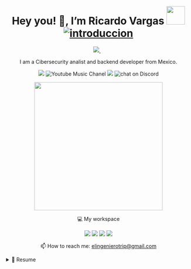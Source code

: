 <h1 align="center">Hey you! 👋, I’m Ricardo Vargas <img src="https://i.pinimg.com/originals/ba/33/de/ba33deedeec1010e9dc4d8a59e1bd226.gif" width="50" />
    <a href="https://www.linkedin.com/in/ricardo-vargas-541521247/">
      <img src="https://imgs.search.brave.com/DFgM1ArUWD4OYH9NoHewDRHP0txngDiBNA7ya0ho3cE/rs:fit:860:0:0:0/g:ce/aHR0cHM6Ly9jb25j/ZXB0by5kZS93cC1j/b250ZW50L3VwbG9h/ZHMvMjAxOS8wNC9j/b2RpZ28tYWJpZXJ0/by1lMTU1NDc1OTU5/ODYwNS5qcGc" alt="introduccion">
  </h1>
</div>
      <p align='center'>
  <a href="https://www.linkedin.com/in/ricardo-vargas-541521247/">
    <img src="https://img.shields.io/badge/linkedin-%230077B5.svg?&style=for-the-badge&logo=linkedin&logoColor=white" />
  </a>&nbsp;&nbsp;
</p>
<p align='center'>
  I am a Cibersecurity analist and backend developer from Mexico.
</p>
<p align="center"> 
  <img src="https://img.shields.io/github/followers/Ricardo-Vargas-Gonzalez" /> 
  <img src="https://img.shields.io/www.youtube.com/@ricardo_vargas_caja_negra" alt="Youtube Music Chanel" />
  <img src="https://img.shields.io/twitch/status/michingeniero" />
  <img src="https://img.shields.io/discord/1025468252022915232?logo=discord" alt="chat on Discord">
</p>
<p align='center'>
  <a href="#"><img src="https://github-readme-stats.vercel.app/api?username=JonnySC&show_icons=true&count_private=true&theme=dark" width="350"></a>
</p>

<p align="center">
💻 My workspace<br/><br/>
<img src="https://img.shields.io/badge/windows 11-%230078D6.svg?&style=for-the-badge&logo=windows&logoColor=white" />
<img src="https://img.shields.io/badge/AMD%20Ryzen_5_4000X-ED1C24?style=for-the-badge&logo=amd&logoColor=white">
<img src="https://img.shields.io/badge/RAM-16GB-%230071C5.svg?&style=for-the-badge&logoColor=white" />
<img src="https://img.shields.io/badge/NVIDIA-GTX1660-76B900?style=for-the-badge&logo=nvidia&logoColor=white">
</p>

<p align='center'>
  📫 How to reach me: <a href='mailto:elingenierotrip@gmail.com'>elingenierotrip@gmail.com</a>
</p>


<details>
  <summary>📃 Resume</summary>


## Education
- 📖 **Master's degree in computer science**\
📆 2020 - 2022\
📍 **Computing Research Center** - CDMX, Mexico
- 📖 **Information and communications technology engineer**\
📆 2015 - 2020\
📍 **Álamo Higher Technological Institute Tuxpan Unit** - Veracruz, Mexico

## Experience

<img align="right" src="https://img.shields.io/badge/Azure-0089D6?logo=microsoft-azure&logoColor=white" />
<img align="right" src="https://img.shields.io/badge/SQL%20Server-CC2927?logo=microsoft-sql-server&logoColor=white" />
<img align="right" src="https://img.shields.io/badge/C Sharp-239120?logo=c-sharp&logoColor=white" />
<img align="right" src="https://img.shields.io/badge/html5-E34F26?logo=html5&logoColor=white" />
<img align="right" src="https://img.shields.io/badge/css3-1572B6?logo=css3&logoColor=white" />
<img align="right" src="https://img.shields.io/badge/bootstrap-563D7C?logo=bootstrap&logoColor=white" />

- 👨‍💻 **Cloud services consultant and .net developer**\
📆 2022 - moment\
📍 **Centro de Negocios Polanco** - CDMX, Mexico



## Skills

<img align="right" src="https://img.shields.io/badge/(My)SQL-4479A1?logo=mysql&logoColor=white" />
<img align="right" src="https://img.shields.io/badge/BASH-4EAA25?logo=gnu-bash&logoColor=white" />
<img align="right" src="https://img.shields.io/badge/Python-3776AB?logo=python&logoColor=white" />
<img align="right" src="https://img.shields.io/badge/C Sharp-239120?logo=c-sharp&logoColor=white" />
<img align="right" src="https://img.shields.io/badge/C++-00599C?logo=c%2B%2B&logoColor=white" />

**Programming**

<img align="right" src="https://img.shields.io/badge/Ubuntu-E95420?logo=ubuntu&logoColor=white" />
<img align="right" src="https://img.shields.io/badge/Windows-0078D6?logo=windows&logoColor=white" />

**Operating Systems**

</details>




                           

<!---
Ricardo-Vargas-Gonzalez/Ricardo-Vargas-Gonzalez is a ✨ special ✨ repository because its `README.md` (this file) appears on your GitHub profile.
You can click the Preview link to take a look at your changes.
--->
